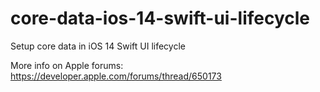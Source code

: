 # core-data-ios-14-swift-ui-lifecycle
Setup core data in iOS 14 Swift UI lifecycle


More info on Apple forums: https://developer.apple.com/forums/thread/650173
